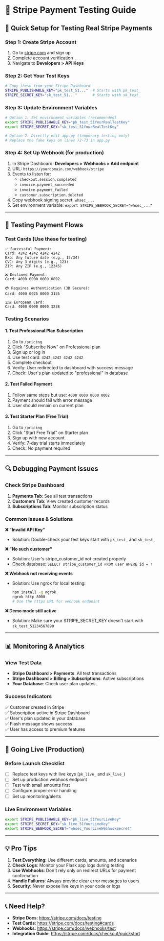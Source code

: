 # 🔧 Stripe Payment Testing Guide

## 🚀 Quick Setup for Testing Real Stripe Payments

### Step 1: Create Stripe Account
1. Go to [stripe.com](https://stripe.com) and sign up
2. Complete account verification
3. Navigate to **Developers > API Keys**

### Step 2: Get Your Test Keys
```bash
# Copy these from your Stripe Dashboard
STRIPE_PUBLISHABLE_KEY="pk_test_51..."  # Starts with pk_test_
STRIPE_SECRET_KEY="sk_test_51..."       # Starts with sk_test_
```

### Step 3: Update Environment Variables
```bash
# Option 1: Set environment variables (recommended)
export STRIPE_PUBLISHABLE_KEY="pk_test_51YourRealTestKey"
export STRIPE_SECRET_KEY="sk_test_51YourRealTestKey"

# Option 2: Directly edit app.py (temporary testing only)
# Replace the fake keys on lines 72-73 in app.py
```

### Step 4: Set Up Webhook (for production)
1. In Stripe Dashboard: **Developers > Webhooks > Add endpoint**
2. URL: `https://yourdomain.com/webhook/stripe`
3. Events to listen for:
   - `checkout.session.completed`
   - `invoice.payment_succeeded`
   - `invoice.payment_failed`
   - `customer.subscription.deleted`
4. Copy webhook signing secret: `whsec_...`
5. Set environment variable: `export STRIPE_WEBHOOK_SECRET="whsec_..."`

---

## 🧪 Testing Payment Flows

### Test Cards (Use these for testing)
```
✅ Successful Payment:
Card: 4242 4242 4242 4242
Exp: Any future date (e.g., 12/34)
CVC: Any 3 digits (e.g., 123)
ZIP: Any ZIP (e.g., 12345)

❌ Declined Payment:
Card: 4000 0000 0000 0002

💳 Requires Authentication (3D Secure):
Card: 4000 0025 0000 3155

🇪🇺 European Card:
Card: 4000 0000 0000 3238
```

### Testing Scenarios

#### 1. **Test Professional Plan Subscription**
1. Go to `/pricing`
2. Click "Subscribe Now" on Professional plan
3. Sign up or log in
4. Use test card: `4242 4242 4242 4242`
5. Complete checkout
6. Verify: User redirected to dashboard with success message
7. Check: User's plan updated to "professional" in database

#### 2. **Test Failed Payment**
1. Follow same steps but use: `4000 0000 0000 0002`
2. Payment should fail with error message
3. User should remain on current plan

#### 3. **Test Starter Plan (Free Trial)**
1. Go to `/pricing`
2. Click "Start Free Trial" on Starter plan
3. Sign up with new account
4. Verify: 7-day trial starts immediately
5. Check: No payment required

---

## 🔍 Debugging Payment Issues

### Check Stripe Dashboard
1. **Payments Tab**: See all test transactions
2. **Customers Tab**: View created customer records
3. **Subscriptions Tab**: Monitor subscription status

### Common Issues & Solutions

**❌ "Invalid API Key"**
- Solution: Double-check your test keys start with `pk_test_` and `sk_test_`

**❌ "No such customer"**  
- Solution: User's stripe_customer_id not created properly
- Check database: `SELECT stripe_customer_id FROM user WHERE id = ?`

**❌ Webhook not receiving events**
- Solution: Use ngrok for local testing:
  ```bash
  npm install -g ngrok
  ngrok http 8000
  # Use the https URL for webhook endpoint
  ```

**❌ Demo mode still active**
- Solution: Make sure your STRIPE_SECRET_KEY doesn't start with `sk_test_51234567890`

---

## 📊 Monitoring & Analytics

### View Test Data
- **Stripe Dashboard > Payments**: All test transactions
- **Stripe Dashboard > Billing > Subscriptions**: Active subscriptions
- **Your Database**: Check user plan updates

### Success Indicators
✅ Customer created in Stripe  
✅ Subscription active in Stripe Dashboard  
✅ User's plan updated in your database  
✅ Flash message shows success  
✅ User has access to premium features  

---

## 🚀 Going Live (Production)

### Before Launch Checklist
- [ ] Replace test keys with live keys (`pk_live_` and `sk_live_`)
- [ ] Set up production webhook endpoint
- [ ] Test with small amounts first
- [ ] Configure proper error handling
- [ ] Set up monitoring/alerts

### Live Environment Variables
```bash
export STRIPE_PUBLISHABLE_KEY="pk_live_51YourLiveKey"
export STRIPE_SECRET_KEY="sk_live_51YourLiveKey"  
export STRIPE_WEBHOOK_SECRET="whsec_YourLiveWebhookSecret"
```

---

## 💡 Pro Tips

1. **Test Everything**: Use different cards, amounts, and scenarios
2. **Check Logs**: Monitor your Flask app logs during testing
3. **Use Webhooks**: Don't rely only on redirect URLs for payment confirmation
4. **Handle Failures**: Always provide clear error messages to users
5. **Security**: Never expose live keys in your code or logs

---

## 📞 Need Help?

- **Stripe Docs**: https://stripe.com/docs/testing
- **Test Cards**: https://stripe.com/docs/testing#cards
- **Webhooks**: https://stripe.com/docs/webhooks/test
- **Integration Guide**: https://stripe.com/docs/checkout/quickstart
